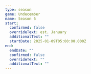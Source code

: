 ```yaml
---
type: season
game: Undecember
name: Season 6
start:
  confirmed: false
  overrideText: est. January
  additionalText: ""
  startDate: 2025-01-09T05:00:00.000Z
end:
  endDate: ""
  confirmed: false
  overrideText: ""
  additionalText: ""
---
```

